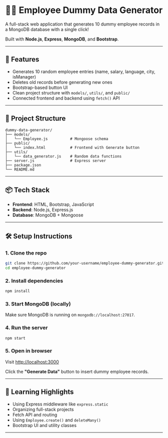 # 👨‍💼 Employee Dummy Data Generator

A full-stack web application that generates 10 dummy employee records in a MongoDB database with a single click!

Built with **Node.js**, **Express**, **MongoDB**, and **Bootstrap**.

---

## 🚀 Features

- Generates 10 random employee entries (name, salary, language, city, isManager)
- Deletes old records before generating new ones
- Bootstrap-based button UI
- Clean project structure with `models/`, `utils/`, and `public/`
- Connected frontend and backend using `fetch()` API

---

## 📁 Project Structure

```
dummy-data-generator/
├── models/
│   └── Employee.js          # Mongoose schema
├── public/
│   └── index.html           # Frontend with Generate button
├── utils/
│   └── data_generator.js    # Random data functions
├── server.js                # Express server
├── package.json
└── README.md
```

---

## 📦 Tech Stack

- **Frontend**: HTML, Bootstrap, JavaScript
- **Backend**: Node.js, Express.js
- **Database**: MongoDB + Mongoose

---

## 🛠 Setup Instructions

### 1. Clone the repo

```bash
git clone https://github.com/your-username/employee-dummy-generator.git
cd employee-dummy-generator
```

### 2. Install dependencies

```bash
npm install
```

### 3. Start MongoDB (locally)

Make sure MongoDB is running on `mongodb://localhost:27017`.

### 4. Run the server

```bash
npm start
```

### 5. Open in browser

Visit [http://localhost:3000](http://localhost:3000)

Click the **"Generate Data"** button to insert dummy employee records.

---

## 🧠 Learning Highlights

- Using Express middleware like `express.static`
- Organizing full-stack projects
- Fetch API and routing
- Using `Employee.create()` and `deleteMany()`
- Bootstrap UI and utility classes

---


